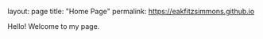 layout: page
title: "Home Page"
permalink: https://eakfitzsimmons.github.io

Hello! Welcome to my page.

